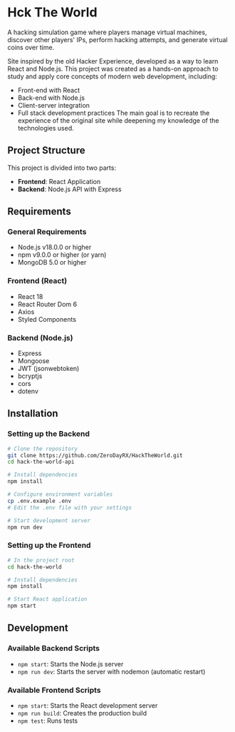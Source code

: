 # Hck The World
A hacking simulation game where players manage virtual machines, discover other players' IPs, perform hacking attempts, and generate virtual coins over time.

Site inspired by the old Hacker Experience, developed as a way to learn React and Node.js.
This project was created as a hands-on approach to study and apply core concepts of modern web development, including:
  - Front-end with React
  - Back-end with Node.js
  - Client-server integration
  - Full stack development practices
The main goal is to recreate the experience of the original site while deepening my knowledge of the technologies used.

## Project Structure

This project is divided into two parts:

- **Frontend**: React Application
- **Backend**: Node.js API with Express

## Requirements

### General Requirements
- Node.js v18.0.0 or higher
- npm v9.0.0 or higher (or yarn)
- MongoDB 5.0 or higher

### Frontend (React)
- React 18
- React Router Dom 6
- Axios
- Styled Components

### Backend (Node.js)
- Express
- Mongoose
- JWT (jsonwebtoken)
- bcryptjs
- cors
- dotenv

## Installation

### Setting up the Backend

```bash
# Clone the repository
git clone https://github.com/ZeroDayRX/HackTheWorld.git
cd hack-the-world-api

# Install dependencies
npm install

# Configure environment variables
cp .env.example .env
# Edit the .env file with your settings

# Start development server
npm run dev
```

### Setting up the Frontend

```bash
# In the project root
cd hack-the-world

# Install dependencies
npm install

# Start React application
npm start
```

<!-- ## Features

- Authentication system (login/register)
- Customizable virtual machines with technical specifications
- Fictional IP system for each machine
- IP discovery and hacking mechanics
- Virtual coin generating programs
- Store for upgrades and purchases -->

## Development

### Available Backend Scripts
- `npm start`: Starts the Node.js server
- `npm run dev`: Starts the server with nodemon (automatic restart)

### Available Frontend Scripts
- `npm start`: Starts the React development server
- `npm run build`: Creates the production build
- `npm test`: Runs tests
